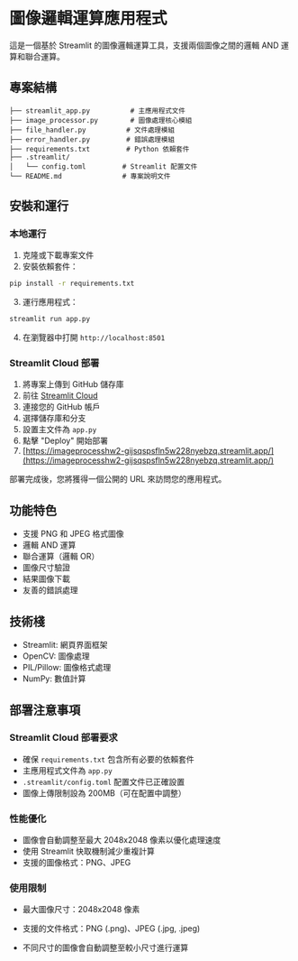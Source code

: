 # 圖像邏輯運算應用程式

這是一個基於 Streamlit 的圖像邏輯運算工具，支援兩個圖像之間的邏輯 AND 運算和聯合運算。

## 專案結構

```
├── streamlit_app.py          # 主應用程式文件
├── image_processor.py        # 圖像處理核心模組
├── file_handler.py          # 文件處理模組
├── error_handler.py         # 錯誤處理模組
├── requirements.txt         # Python 依賴套件
├── .streamlit/
│   └── config.toml         # Streamlit 配置文件
└── README.md               # 專案說明文件
```

## 安裝和運行

### 本地運行

1. 克隆或下載專案文件
2. 安裝依賴套件：
```bash
pip install -r requirements.txt
```

3. 運行應用程式：
```bash
streamlit run app.py
```

4. 在瀏覽器中打開 `http://localhost:8501`

### Streamlit Cloud 部署

1. 將專案上傳到 GitHub 儲存庫
2. 前往 [Streamlit Cloud](https://streamlit.io/cloud)
3. 連接您的 GitHub 帳戶
4. 選擇儲存庫和分支
5. 設置主文件為 `app.py`
6. 點擊 "Deploy" 開始部署
7. [https://imageprocesshw2-gijsqspsfln5w228nyebzq.streamlit.app/](https://imageprocesshw2-gijsqspsfln5w228nyebzq.streamlit.app/)

部署完成後，您將獲得一個公開的 URL 來訪問您的應用程式。

## 功能特色

- 支援 PNG 和 JPEG 格式圖像
- 邏輯 AND 運算
- 聯合運算（邏輯 OR）
- 圖像尺寸驗證
- 結果圖像下載
- 友善的錯誤處理

## 技術棧

- Streamlit: 網頁界面框架
- OpenCV: 圖像處理
- PIL/Pillow: 圖像格式處理
- NumPy: 數值計算

## 部署注意事項

### Streamlit Cloud 部署要求

- 確保 `requirements.txt` 包含所有必要的依賴套件
- 主應用程式文件為 `app.py`
- `.streamlit/config.toml` 配置文件已正確設置
- 圖像上傳限制設為 200MB（可在配置中調整）

### 性能優化

- 圖像會自動調整至最大 2048x2048 像素以優化處理速度
- 使用 Streamlit 快取機制減少重複計算
- 支援的圖像格式：PNG、JPEG

### 使用限制

- 最大圖像尺寸：2048x2048 像素
- 支援的文件格式：PNG (.png)、JPEG (.jpg, .jpeg)

- 不同尺寸的圖像會自動調整至較小尺寸進行運算
